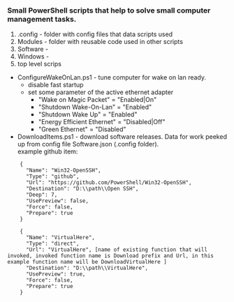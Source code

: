 
### Small PowerShell scripts that help to solve small computer management tasks.

1. .config - folder with config files that data scripts used
2. Modules - folder with reusable code used in other scripts
3. Software -
4. Windows -
5. top level scrips
  - ConfigureWakeOnLan.ps1 - tune computer for wake on lan ready.
    - disable fast startup
    - set some parameter of the active ethernet adapter
      - "Wake on Magic Packet"      = "Enabled|On"
      - "Shutdown Wake-On-Lan"      = "Enabled"
      - "Shutdown Wake Up"          = "Enabled"
      - "Energy Efficient Ethernet" = "Disabled|Off"
      - "Green Ethernet"            = "Disabled"
  - DownloadItems.ps1 - download software releases. Data for work peeked up from config file Software.json (.config folder).  
example github item:
```
    {
      "Name": "Win32-OpenSSH",
      "Type": "github",
      "Url": "https://github.com/PowerShell/Win32-OpenSSH",
      "Destination": "D:\\path\\Open SSH",
      "Deep": 7,
      "UsePreview": false,
      "Force": false,
      "Prepare": true
    }
```

```
    {
      "Name": "VirtualHere",
      "Type": "direct",
      "Url": "VirtualHere", [name of existing function that will invoked, invoked function name is Download prefix and Url, in this example function name will be DownloadVirtualHere ]
      "Destination": "D:\\path\\VirtualHere",
      "UsePreview": true,
      "Force": false,
      "Prepare": true
    }
```
